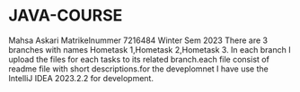 # JAVA-COURSE
Mahsa Askari
Matrikelnummer  7216484
Winter Sem 2023
There are 3 branches with names Hometask 1,Hometask 2,Hometask 3.
In each branch I upload the files for each tasks to its related branch.each file consist of readme file with short descriptions.for the deveplomnet I have use the IntelliJ IDEA 2023.2.2 for development.
